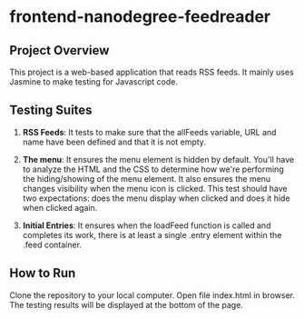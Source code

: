 # frontend-nanodegree-feedreader  
## Project Overview  
This project is a web-based application that reads RSS feeds. It mainly uses Jasmine to make testing for Javascript code.  
## Testing Suites  
1. **RSS Feeds**: It tests to make sure that the allFeeds variable, URL and name have been defined and that it is not empty.  

2. **The menu**:  It ensures the menu element is hidden by default. You'll have to analyze the HTML and the CSS to determine how we're performing the hiding/showing of the menu element. It also ensures the menu changes visibility when the menu icon is clicked. This test should have two expectations: does the menu display when clicked and does it hide when clicked again.  

3. **Initial Entries**: It ensures when the loadFeed function is called and completes its work, there is at least a single .entry element within the .feed container.  

## How to Run  
Clone the repository to your local computer. Open file index.html in browser. The testing results will be displayed at the bottom of the page.
